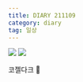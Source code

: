```yaml
---
title: DIARY 211109
category: diary
tag: 일상
---
```


<img src='https://user-images.githubusercontent.com/81026531/140953181-25c4e884-9714-4d50-9111-f449f5ea3dc1.jpeg'>
<img src='https://user-images.githubusercontent.com/81026531/140953191-1700d1dc-271a-49a7-a592-bf6880c0e31b.jpeg'>



코젤다크 🍺
